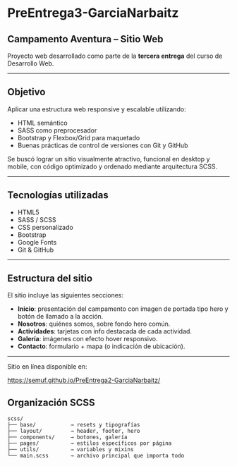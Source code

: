 # PreEntrega3-GarciaNarbaitz

## Campamento Aventura – Sitio Web

Proyecto web desarrollado como parte de la **tercera entrega** del curso de Desarrollo Web.

---

## Objetivo

Aplicar una estructura web responsive y escalable utilizando:
- HTML semántico
- SASS como preprocesador
- Bootstrap y Flexbox/Grid para maquetado
- Buenas prácticas de control de versiones con Git y GitHub

Se buscó lograr un sitio visualmente atractivo, funcional en desktop y mobile, con código optimizado y ordenado mediante arquitectura SCSS.

---

## Tecnologías utilizadas

- HTML5
- SASS / SCSS
- CSS personalizado
- Bootstrap 
- Google Fonts
- Git & GitHub

---

## Estructura del sitio

El sitio incluye las siguientes secciones:

- **Inicio**: presentación del campamento con imagen de portada tipo hero y botón de llamado a la acción.
- **Nosotros**: quiénes somos, sobre fondo hero común.
- **Actividades**: tarjetas con info destacada de cada actividad.
- **Galería**: imágenes con efecto hover responsivo.
- **Contacto**: formulario + mapa (o indicación de ubicación).

---

Sitio en línea disponible en:

https://semuf.github.io/PreEntrega2-GarciaNarbaitz/

## Organización SCSS

```plaintext
scss/
├── base/           → resets y tipografías
├── layout/         → header, footer, hero
├── components/     → botones, galería
├── pages/          → estilos específicos por página
├── utils/          → variables y mixins
└── main.scss       → archivo principal que importa todo
